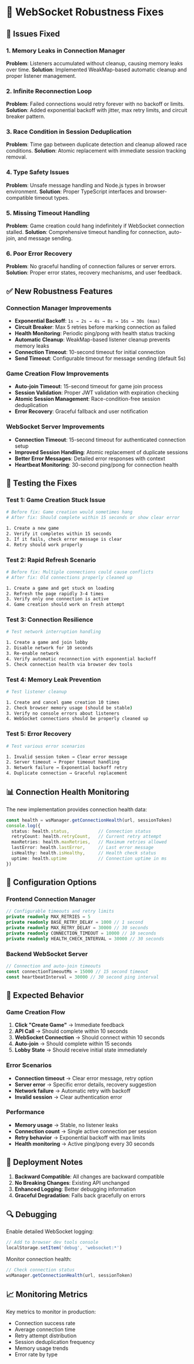 # 🔌 WebSocket Robustness Fixes

## 🚨 Issues Fixed

### **1. Memory Leaks in Connection Manager**
**Problem**: Listeners accumulated without cleanup, causing memory leaks over time.
**Solution**: Implemented WeakMap-based automatic cleanup and proper listener management.

### **2. Infinite Reconnection Loop**
**Problem**: Failed connections would retry forever with no backoff or limits.
**Solution**: Added exponential backoff with jitter, max retry limits, and circuit breaker pattern.

### **3. Race Condition in Session Deduplication**
**Problem**: Time gap between duplicate detection and cleanup allowed race conditions.
**Solution**: Atomic replacement with immediate session tracking removal.

### **4. Type Safety Issues**
**Problem**: Unsafe message handling and Node.js types in browser environment.
**Solution**: Proper TypeScript interfaces and browser-compatible timeout types.

### **5. Missing Timeout Handling**
**Problem**: Game creation could hang indefinitely if WebSocket connection stalled.
**Solution**: Comprehensive timeout handling for connection, auto-join, and message sending.

### **6. Poor Error Recovery**
**Problem**: No graceful handling of connection failures or server errors.
**Solution**: Proper error states, recovery mechanisms, and user feedback.

## ✅ New Robustness Features

### **Connection Manager Improvements**
- **Exponential Backoff**: `1s → 2s → 4s → 8s → 16s → 30s (max)`
- **Circuit Breaker**: Max 5 retries before marking connection as failed
- **Health Monitoring**: Periodic ping/pong with health status tracking
- **Automatic Cleanup**: WeakMap-based listener cleanup prevents memory leaks
- **Connection Timeout**: 10-second timeout for initial connection
- **Send Timeout**: Configurable timeout for message sending (default 5s)

### **Game Creation Flow Improvements**
- **Auto-join Timeout**: 15-second timeout for game join process
- **Session Validation**: Proper JWT validation with expiration checking
- **Atomic Session Management**: Race-condition-free session deduplication
- **Error Recovery**: Graceful fallback and user notification

### **WebSocket Server Improvements**
- **Connection Timeout**: 15-second timeout for authenticated connection setup
- **Improved Session Handling**: Atomic replacement of duplicate sessions
- **Better Error Messages**: Detailed error responses with context
- **Heartbeat Monitoring**: 30-second ping/pong for connection health

## 🧪 Testing the Fixes

### **Test 1: Game Creation Stuck Issue**
```bash
# Before fix: Game creation would sometimes hang
# After fix: Should complete within 15 seconds or show clear error

1. Create a new game
2. Verify it completes within 15 seconds
3. If it fails, check error message is clear
4. Retry should work properly
```

### **Test 2: Rapid Refresh Scenario**
```bash
# Before fix: Multiple connections could cause conflicts
# After fix: Old connections properly cleaned up

1. Create a game and get stuck on loading
2. Refresh the page rapidly 3-4 times
3. Verify only one connection is active
4. Game creation should work on fresh attempt
```

### **Test 3: Connection Resilience**
```bash
# Test network interruption handling

1. Create a game and join lobby
2. Disable network for 10 seconds
3. Re-enable network
4. Verify automatic reconnection with exponential backoff
5. Check connection health via browser dev tools
```

### **Test 4: Memory Leak Prevention**
```bash
# Test listener cleanup

1. Create and cancel game creation 10 times
2. Check browser memory usage (should be stable)
3. Verify no console errors about listeners
4. WebSocket connections should be properly cleaned up
```

### **Test 5: Error Recovery**
```bash
# Test various error scenarios

1. Invalid session token → Clear error message
2. Server timeout → Proper timeout handling
3. Network failure → Exponential backoff retry
4. Duplicate connection → Graceful replacement
```

## 📊 Connection Health Monitoring

The new implementation provides connection health data:

```typescript
const health = wsManager.getConnectionHealth(url, sessionToken)
console.log({
  status: health.status,           // Connection status
  retryCount: health.retryCount,   // Current retry attempt
  maxRetries: health.maxRetries,   // Maximum retries allowed
  lastError: health.lastError,     // Last error message
  isHealthy: health.isHealthy,     // Health check status
  uptime: health.uptime            // Connection uptime in ms
})
```

## 🔧 Configuration Options

### **Frontend Connection Manager**
```typescript
// Configurable timeouts and retry limits
private readonly MAX_RETRIES = 5
private readonly BASE_RETRY_DELAY = 1000 // 1 second
private readonly MAX_RETRY_DELAY = 30000 // 30 seconds
private readonly CONNECTION_TIMEOUT = 10000 // 10 seconds
private readonly HEALTH_CHECK_INTERVAL = 30000 // 30 seconds
```

### **Backend WebSocket Server**
```typescript
// Connection and auto-join timeouts
const connectionTimeoutMs = 15000 // 15 second timeout
const heartbeatInterval = 30000 // 30 second ping interval
```

## 🎯 Expected Behavior

### **Game Creation Flow**
1. **Click "Create Game"** → Immediate feedback
2. **API Call** → Should complete within 10 seconds
3. **WebSocket Connection** → Should connect within 10 seconds
4. **Auto-join** → Should complete within 15 seconds
5. **Lobby State** → Should receive initial state immediately

### **Error Scenarios**
- **Connection timeout** → Clear error message, retry option
- **Server error** → Specific error details, recovery suggestion
- **Network failure** → Automatic retry with backoff
- **Invalid session** → Clear authentication error

### **Performance**
- **Memory usage** → Stable, no listener leaks
- **Connection count** → Single active connection per session
- **Retry behavior** → Exponential backoff with max limits
- **Health monitoring** → Active ping/pong every 30 seconds

## 🚀 Deployment Notes

1. **Backward Compatible**: All changes are backward compatible
2. **No Breaking Changes**: Existing API unchanged
3. **Enhanced Logging**: Better debugging information
4. **Graceful Degradation**: Falls back gracefully on errors

## 🔍 Debugging

Enable detailed WebSocket logging:
```typescript
// Add to browser dev tools console
localStorage.setItem('debug', 'websocket:*')
```

Monitor connection health:
```typescript
// Check connection status
wsManager.getConnectionHealth(url, sessionToken)
```

## 📈 Monitoring Metrics

Key metrics to monitor in production:
- Connection success rate
- Average connection time
- Retry attempt distribution
- Session deduplication frequency
- Memory usage trends
- Error rate by type 